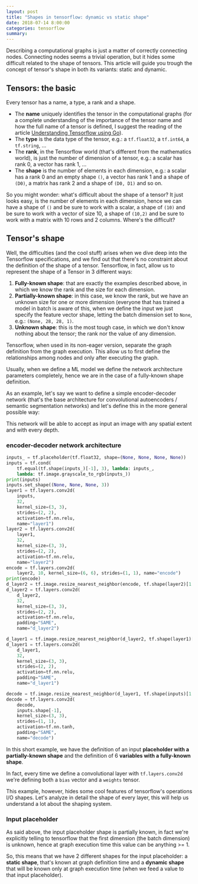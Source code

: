 ```yaml
---
layout: post
title: "Shapes in tensorflow: dynamic vs static shape"
date: 2018-07-14 8:00:00
categories: tensorflow
summary: 
---
```


Describing a computational graphs is just a matter of correctly connecting nodes. Connecting nodes seems a trivial operation, but it hides some difficult related to the shape of tensors. This article will guide you trough the concept of tensor's shape in both its variants: static and dynamic.

## Tensors: the basic

Every tensor has a name, a type, a rank and a shape.

- The **name** uniquely identifies the tensor in the computational graphs (for a complete understanding of the importance of the tensor name and how the full name of a tensor is defined, I suggest the reading of the article [Understanding Tensorflow using Go](/tensorflow/go/2017/05/29/understanding-tensorflow-using-go/)).
- The **type** is the data type of the tensor, e.g.: a `tf.float32`, a `tf.int64`, a `tf.string`, ...
- The **rank**, in the Tensorflow world (that's different from the mathematics world), is just the number of dimension of a tensor, e.g.: a scalar has rank 0, a vector has rank 1, ...
- The **shape** is the number of elements in each dimension, e.g.: a scalar has a rank 0 and an empty shape `()`, a vector has rank 1 and a shape of `(D0)`, a matrix has rank 2 and a shape of `(D0, D1)` and so on.

So you might wonder: what's difficult about the shape of a tensor? It just looks easy, is the number of elements in each dimension, hence we can have a shape of `()` and be sure to work with a scalar, a shape of `(10)` and be sure to work with a vector of size 10, a shape of `(10,2)` and be sure to work with a matrix with 10 rows and 2 columns. Where's the difficult?

## Tensor's shape

Well, the difficulties (and the cool stuff) arises when we dive deep into the Tensorflow specifications, and we find out that there's no constraint about the definition of the shape of a tensor. Tensorflow, in fact, allow us to represent the shape of a Tensor in 3 different ways:

1. **Fully-known shape**: that are exactly the examples described above, in which we know the rank and the size for each dimension.
2. **Partially-known shape**: in this case, we know the rank, but we have an unknown size for one or more dimension (everyone that has trained a model in batch is aware of this, when we define the input we just specify the feature vector shape, letting the batch dimension set to `None`, e.g.: `(None, 28, 28, 1)`.
3. **Unknown shape**: this is the most tough case, in which we don't know nothing about the tensor; the rank nor the value of any dimension.


Tensorflow, when used in its non-eager version, separate the graph definition from the graph execution. This allow us to first define the relationships among nodes and only after executing the graph.

Usually, when we define a ML model we define the network architecture parameters completely, hence we are in the case of a fully-known shape definition.

As an example, let's say we want to define a simple encoder-decoder network (that's the base architecture for convolutional autoencoders  / semantic segmentation networks) and let's define this in the more general possible way:

This network will be able to accept as input an image with any spatial extent and with every depth.

### encoder-decoder network architecture

```python
inputs_ = tf.placeholder(tf.float32, shape=(None, None, None, None))
inputs = tf.cond(
	tf.equal(tf.shape(inputs_)[-1], 3), lambda: inputs_,
	lambda: tf.image.grayscale_to_rgb(inputs_))
print(inputs)
inputs.set_shape((None, None, None, 3))
layer1 = tf.layers.conv2d(
	inputs,
	32,
	kernel_size=(3, 3),
	strides=(2, 2),
	activation=tf.nn.relu,
	name="layer1")
layer2 = tf.layers.conv2d(
	layer1,
	32,
	kernel_size=(3, 3),
	strides=(2, 2),
	activation=tf.nn.relu,
	name="layer2")
encode = tf.layers.conv2d(
	layer2, 10, kernel_size=(6, 6), strides=(1, 1), name="encode")
print(encode)
d_layer2 = tf.image.resize_nearest_neighbor(encode, tf.shape(layer2)[1:3])
d_layer2 = tf.layers.conv2d(
	d_layer2,
	32,
	kernel_size=(3, 3),
	strides=(2, 2),
	activation=tf.nn.relu,
	padding="SAME",
	name="d_layer2")

d_layer1 = tf.image.resize_nearest_neighbor(d_layer2, tf.shape(layer1)[1:3])
d_layer1 = tf.layers.conv2d(
	d_layer1,
	32,
	kernel_size=(3, 3),
	strides=(2, 2),
	activation=tf.nn.relu,
	padding="SAME",
	name="d_layer1")

decode = tf.image.resize_nearest_neighbor(d_layer1, tf.shape(inputs)[1:3])
decode = tf.layers.conv2d(
	decode,
	inputs.shape[-1],
	kernel_size=(3, 3),
	strides=(1, 1),
	activation=tf.nn.tanh,
	padding="SAME",
	name="decode")

```

In this short example, we have the definition of an input **placeholder with a partially-known shape** and the definition of 6 **variables with a fully-known shape**.

In fact, every time we define a convolutional layer with `tf.layers.conv2d` we're defining both a `bias` vector and a `weights` tensor.

This example, however, hides some cool features of tensorflow's operations I/O shapes. Let's analyze in detail the shape of every layer, this will help us understand a lot about the shaping system.

### Input placeholder

As said above, the input placeholder shape is partially known, in fact we're explicitly telling to tensorflow that the first dimension (the batch dimension) is unknown, hence at graph execution time this value can be anything >= 1.

So, this means that we have 2 different shapes for the input placeholder: a **static shape**, that's known at graph definition time and a **dynamic shape** that will be known only at graph execution time (when we feed a value to that input placeholder).


